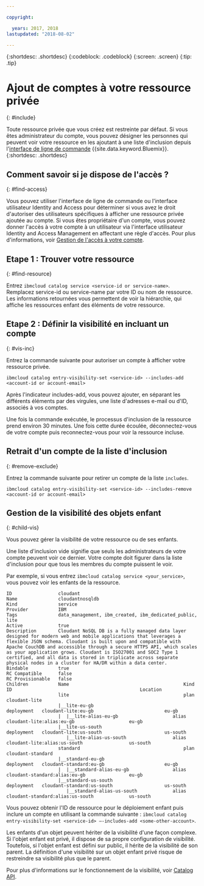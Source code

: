 ```yaml
---

copyright:

  years: 2017, 2018
lastupdated: "2018-08-02"

---
```


{:shortdesc: .shortdesc}
{:codeblock: .codeblock}
{:screen: .screen}
{:tip: .tip}

# Ajout de comptes à votre ressource privée
{: #include}

Toute ressource privée que vous créez est restreinte par défaut. Si vous êtes administrateur du compte, vous pouvez désigner les personnes qui peuvent voir votre ressource en les ajoutant à une liste d'inclusion depuis l'[interface de ligne de commande](/docs/cli/reference/ibmcloud/bx_cli.html#bluemix_catalog_entry_visibility_set) {{site.data.keyword.Bluemix}}.
{:shortdesc: .shortdesc}

## Comment savoir si je dispose de l'accès ?
{: #find-access}

Vous pouvez utiliser l'interface de ligne de commande ou l'interface utilisateur Identity and Access pour déterminer si vous avez le droit d'autoriser des utilisateurs spécifiques à afficher une ressource privée ajoutée au compte. Si vous êtes propriétaire d'un compte, vous pouvez donner l'accès à votre compte à un utilisateur via l'interface utilisateur Identity and Access Management en affectant une règle d'accès. Pour plus d'informations, voir [Gestion de l'accès à votre compte](access.html).

## Etape 1 : Trouver votre ressource
{: #find-resource}

Entrez `ibmcloud catalog service <service-id or service-name>`. Remplacez service-id ou service-name par votre ID ou nom de ressource. Les informations retournées vous permettent de voir la hiérarchie, qui affiche les ressources enfant des éléments de votre ressource.

## Etape 2 : Définir la visibilité en incluant un compte
{: #vis-inc}

Entrez la commande suivante pour autoriser un compte à afficher votre ressource privée.

`ibmcloud catalog entry-visibility-set <service-id> --includes-add <account-id or account-email>`

Après l'indicateur includes-add, vous pouvez ajouter, en séparant les différents éléments par des virgules, une liste d'adresses e-mail ou d'ID, associés à vos comptes.

Une fois la commande exécutée, le processus d'inclusion de la ressource prend environ 30 minutes. Une fois cette durée écoulée, déconnectez-vous de votre compte puis reconnectez-vous pour voir la ressource incluse.

## Retrait d'un compte de la liste d'inclusion
{: #remove-exclude}

Entrez la commande suivante pour retirer un compte de la liste `includes`.

`ibmcloud catalog entry-visibility-set <service-id> --includes-remove <account-id or account-email>`

## Gestion de la visibilité des objets enfant
{: #child-vis}

Vous pouvez gérer la visibilité de votre ressource ou de ses enfants.

Une liste d'inclusion vide signifie que seuls les administrateurs de votre compte peuvent voir ce dernier. Votre compte doit figurer dans la liste d'inclusion pour que tous les membres du compte puissent le voir.

Par exemple, si vous entrez `ibmcloud catalog service <your_service>`, vous pouvez voir les enfants de la ressource.

```
ID                 cloudant
Name               cloudantnosqldb
Kind               service
Provider           IBM
Tags               data_management, ibm_created, ibm_dedicated_public, lite
Active             true
Description        Cloudant NoSQL DB is a fully managed data layer designed for modern web and mobile applications that leverages a flexible JSON schema. Cloudant is built upon and compatible with Apache CouchDB and accessible through a secure HTTPS API, which scales as your application grows. Cloudant is ISO27001 and SOC2 Type 1 certified, and all data is stored in triplicate across separate physical nodes in a cluster for HA/DR within a data center.
Bindable           true
RC Compatible      false
RC Provisionable   false
Children           Name                                          Kind         ID                                               Location
                   lite                                          plan         cloudant-lite
                   |__lite-eu-gb                             deployment   cloudant-lite:eu-gb                          eu-gb
                   |  |__lite-alias-eu-gb                    alias        cloudant-lite:alias:eu-gb                    eu-gb
                   |__lite-us-south                          deployment   cloudant-lite:us-south                       us-south
                      |__lite-alias-us-south                 alias        cloudant-lite:alias:us-south                 us-south
                   standard                                      plan         cloudant-standard
                   |__standard-eu-gb                         deployment   cloudant-standard:eu-gb                      eu-gb
                   |  |__standard-alias-eu-gb                alias        cloudant-standard:alias:eu-gb                eu-gb
                   |__standard-us-south                      deployment   cloudant-standard:us-south                   us-south
                      |__standard-alias-us-south             alias        cloudant-standard:alias:us-south             us-south
```

Vous pouvez obtenir l'ID de ressource pour le déploiement enfant puis inclure un compte en utilisant la commande suivante : `ibmcloud catalog entry-visibility-set <service-id> —-includes-add <some-other-account>`.

Les enfants d'un objet peuvent hériter de la visibilité d'une façon complexe. Si l'objet enfant est privé, il dispose de sa propre configuration de visibilité. Toutefois, si l'objet enfant est défini sur public, il hérite de la visibilité de son parent. La définition d'une visibilité sur un objet enfant privé risque de restreindre sa visibilité plus que le parent.

Pour plus d'informations sur le fonctionnement de la visibilité, voir [Catalog API](https://console.bluemix.net/apidocs/globalcatalog).
